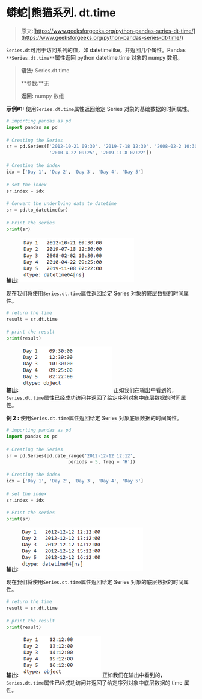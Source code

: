 # 蟒蛇|熊猫系列. dt.time

> 原文:[https://www.geeksforgeeks.org/python-pandas-series-dt-time/](https://www.geeksforgeeks.org/python-pandas-series-dt-time/)

`Series.dt`可用于访问系列的值，如 datetimelike，并返回几个属性。Pandas `**Series.dt.time**`属性返回 python datetime.time 对象的 numpy 数组。

> **语法:** Series.dt.time
> 
> **参数:**无
> 
> **返回:** numpy 数组

**示例#1:** 使用`Series.dt.time`属性返回给定 Series 对象的基础数据的时间属性。

```py
# importing pandas as pd
import pandas as pd

# Creating the Series
sr = pd.Series(['2012-10-21 09:30', '2019-7-18 12:30', '2008-02-2 10:30',
                '2010-4-22 09:25', '2019-11-8 02:22'])

# Creating the index
idx = ['Day 1', 'Day 2', 'Day 3', 'Day 4', 'Day 5']

# set the index
sr.index = idx

# Convert the underlying data to datetime 
sr = pd.to_datetime(sr)

# Print the series
print(sr)
```

**输出:**
![](img/69f5bc982977eb6e463ef578e21a71f4.png)

现在我们将使用`Series.dt.time`属性返回给定 Series 对象的底层数据的时间属性。

```py
# return the time
result = sr.dt.time

# print the result
print(result)
```

**输出:**
![](img/ba5e3796823dc472d74df342c03a0080.png)
正如我们在输出中看到的，`Series.dt.time`属性已经成功访问并返回了给定序列对象中底层数据的时间属性。

**例 2 :** 使用`Series.dt.time`属性返回给定 Series 对象底层数据的时间属性。

```py
# importing pandas as pd
import pandas as pd

# Creating the Series
sr = pd.Series(pd.date_range('2012-12-12 12:12',
                       periods = 5, freq = 'H'))

# Creating the index
idx = ['Day 1', 'Day 2', 'Day 3', 'Day 4', 'Day 5']

# set the index
sr.index = idx

# Print the series
print(sr)
```

**输出:**
![](img/908e71bea04cea91346d089922a9b7ca.png)

现在我们将使用`Series.dt.time`属性返回给定 Series 对象的底层数据的时间属性。

```py
# return the time
result = sr.dt.time

# print the result
print(result)
```

**输出:**
![](img/c0b1004202902f04b481358a6340e28e.png)
正如我们在输出中看到的，`Series.dt.time`属性已经成功访问并返回了给定序列对象中底层数据的 time 属性。
